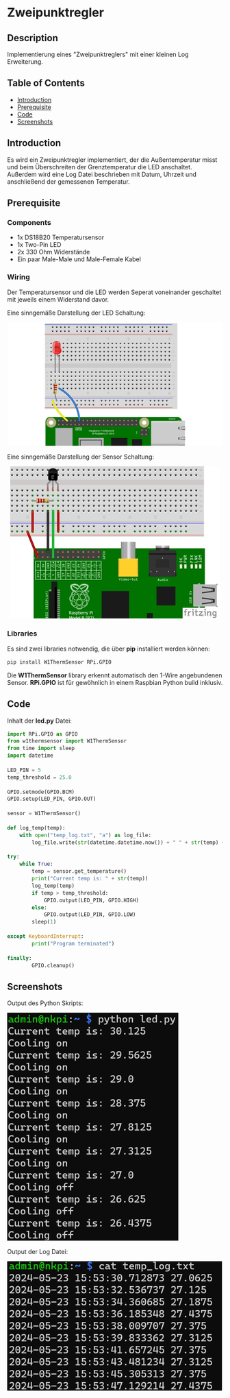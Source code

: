 # Zweipunktregler

## Description

Implementierung eines "Zweipunktreglers" mit einer kleinen Log Erweiterung.

## Table of Contents

- [Introduction](#introduction)
- [Prerequisite](#prerequisite)
- [Code](#code)
- [Screenshots](#screenshots)

## Introduction

Es wird ein Zweipunktregler implementiert, der die Außentemperatur misst und beim Überschreiten der Grenztemperatur die LED anschaltet. Außerdem wird eine Log Datei beschrieben mit Datum, Uhrzeit und anschließend der gemessenen Temperatur.

## Prerequisite

### Components

- 1x DS18B20 Temperatursensor
- 1x Two-Pin LED
- 2x 330 Ohm Widerstände
- Ein paar Male-Male und Male-Female Kabel

### Wiring

Der Temperatursensor und die LED werden Seperat voneinander geschaltet mit jeweils einem Widerstand davor.

Eine sinngemäße Darstellung der LED Schaltung:

![led_wiring](/assets/led_circuit.webp)

Eine sinngemäße Darstellung der Sensor Schaltung:

<p align="center">
  <img src="/assets/sensor_circuit.jpg" alt="sensor_wiring">
</p>

### Libraries

Es sind zwei libraries notwendig, die über **pip** installiert werden können:

```bash
pip install W1ThermSensor RPi.GPIO
```

Die **W1ThermSensor** library erkennt automatisch den 1-Wire angebundenen Sensor.
**RPi.GPIO** ist für gewöhnlich in einem Raspbian Python build inklusiv.

## Code

Inhalt der **led.py** Datei:

```python
import RPi.GPIO as GPIO
from w1thermsensor import W1ThermSensor
from time import sleep
import datetime

LED_PIN = 5
temp_threshold = 25.0

GPIO.setmode(GPIO.BCM)
GPIO.setup(LED_PIN, GPIO.OUT)

sensor = W1ThermSensor()

def log_temp(temp):
    with open("temp_log.txt", "a") as log_file:
        log_file.write(str(datetime.datetime.now()) + " " + str(temp) + "\n")

try:
    while True:
        temp = sensor.get_temperature()
        print("Current temp is: " + str(temp))
        log_temp(temp)
        if temp > temp_threshold:
            GPIO.output(LED_PIN, GPIO.HIGH)
        else:
            GPIO.output(LED_PIN, GPIO.LOW)
        sleep(1)

except KeyboardInterrupt:
        print("Program terminated")

finally:
        GPIO.cleanup()
```

## Screenshots

Output des Python Skripts:

![py_output](/assets/py_output.png)

Output der Log Datei:

![log_output](/assets/log_output.png)
